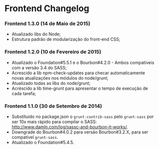 # Frontend Changelog

### Frontend 1.3.0 (14 de Maio de 2015)
* Atualizado libs do Node;
* Estrutura padrão de modularização do front-end CSS;

### Frontend 1.2.0 (10 de Fevereiro de 2015)
* Atualizado o Foundation#5.5.1 e o Bourbon#4.2.0 - Ambos compatíveis com a versão 3.4 do SASS;
* Acrescido a lib npm-check-updates para checar automaticamente novas atualizações nos módulos do node/grunt;
* Atualizado todas as libs do node/grunt;
* Acréscido a lib time-grunt para apresentar o tempo de execução de cada tarefa;


### Frontend 1.1.0 (30 de Setembro de 2014)

* Substítuido no package.json o `grunt-contrib-sass` pelo `grunt-sass` por ser 10x mais rápido para compilar o SASS: http://www.damln.com/log/sassc-and-bourbon-it-works/.
* Downgrade do Bourbon#4.0.2 para versão Bourbon#3.2.X, para ser compatível `grunt-sass`.
* Atualizado o Foundation#5.4.5.
